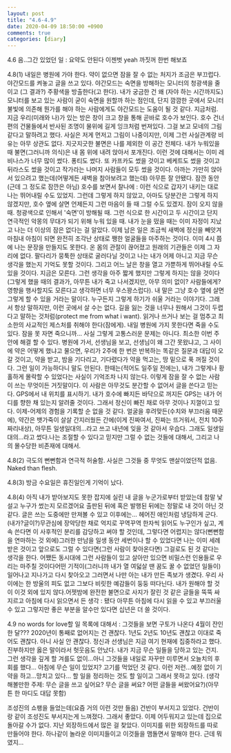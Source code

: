 ```yaml
---
layout: post
title: "4.6-4.9"
date: 2020-04-09 18:50:00 +0900
comments: true 
categories: [diary] 
---
```

4.6
음..그간 있었던 일 : 요약도 안된다 이젠벗 yeah 까짓꺼 한번 해보죠 



4.8(1)
내일은 병원에 가야 한다. 약이 없으면 잠을 잘 수 없는 처지가 조금은 부끄럽다. 야간모드를 켜놓고 글을 쓰고 있다. 야간모드는 숙면을 방해하는 모니터의 청광색을 줄이고 (그 결과?) 주황색을 방출한다(고 한다). 내가 궁금한 건 왜 (자야 하는 시간까지도) 모니터를 보고 있는 사람이 굳이 숙면을 원할까 하는 점인데, 단지 깜깜한 곳에서 모니터 불빛에 의존해 뭔가를 해야 하는 사람에게도 야간모드는 도움이 될 것 같다. 지금처럼. 
지금 우리(미래와 나)가 있는 방은 창이 크고 창을 통해 곧바로 호수가 보인다. 호수 건너편의 건물들에서 반사된 조명이 물위에 길게 잉크처럼 번져있다. 그걸 보고 모네의 그림 같다고 말하려고 했다. 사실은 저게 먼저고 그림이 나중이지만, 이제 그런 사실관계랑 비유는 아무 상관도 없다. 지긋지긋한 불면은 나를 제외한 이 공간 전체다. 내가 누워있을 때 불면(그러니까 의식)은 내 몸 위에 내려 앉아서 포개진다. 이런 것에 대해서는 이미 레비나스가 너무 많이 썼다. 퐁티도 썼다. 또 카프카도 썼을 것이고 베케트도 썼을 것이고 뒤라스도 썼을 것이고 작가라는 나머지 사람들이 모두 썼을 것이다. 아까는 가만히 앉아서 있으려고 했는데(어떻게든 새벽을 참아보려고 했는데) 아무튼 잘 안됐다. 잠깐 동안(근데 그 정도로 잠깐은 아님) 호수를 보면서 찰나에 : 이런 식으로 갑자기 내키는 대로 나는 뛰어내릴 수도 있었지. 그런데 그렇게 하지 않았고, 아마도 당분간은 그렇게 하지 않겠지만, 호수 옆에 살면 언제든지 그런 마음이 들 때 그럴 수도 있겠지. 잠이 오지 않을 때. 청광색으로 인해서 '숙면'이 방해될 때. 그런 식으로 한 시간이고 두 시간이고 단지 연극적인 악몽의 무대가 되기 위해 누워 있을 때. 내가 눈을 떴을 때는 이미 자정이 지났고 나는 더 이상의 잠은 없다는 걸 알았다. 이제 남은 일은 조금씩 새벽에 정신을 빼앗겨 마침내 아침이 되면 완전히 조각난 상태로 쨍한 얼굴들을 마주하는 것이다. 이미 4시 쯤에 나는 문장을 만들지도 못한다. 온 몸의 관절이 끊어졌고 원래의 기관들은 이제 그 자리에 없다. 팔다리가 뭉툭한 상태로 굴러다닐 것이고 나는 내가 어제 아니고 지금 무슨 생각을 했는지 기억도 못할 것이다. 그리고 어느 날은 창을 열고 가뿐하게 뛰어내릴 수도 있을 것이다.  지금은 모른다. 그런 생각을 아주 짧게 했지만 그렇게 하지는 않을 것이다(그렇게 했을 때의 결과가, 아무튼 내가 죽고 나서겠지만, 아무 의미 없이? 사람들에게? 영향을 행사할지도 모른다고 생각하면 너무 우스꽝스럽다). 내 말은 그냥 호수 옆에 살면 그렇게 할 수 있을 거라는 말이다. 누구든지 그렇게 하기가 쉬울 거라는 이야기다. 그래서 항상 말하지만, 이런 곳에서 살 수는 없다. 길을 잃는 것을 너무나 원해서 그것이 두렵다고 말하는 것처럼(protect me from what i want).
읽거나 쓰거나 보는 걸 멈추고 최소한의 사교적인 제스처를 취해야 한다(잠에게).
내일 병원에 가지 못한다면 죽을 수도 있다. 잠을 못 자면 죽으니까...
사실 그렇게 고통스러운 문제는 아니다. 최소한 이번 주 안에 해결 할 수 있다. 병원에 가서, 선생님을 보고, 선생님이 왜 그간 못왔냐고, 그 사이에 약은 어떻게 했냐고 물으면, 우리가 2주에 한 번은 반복하는 똑같은 질문과 대답이 오갈 것이고, 약을 받고, 밤을 기다리고, 기다렸다가 약을 먹고는, 땅 밑으로 푹 꺼질 것이다. 그런 일이 가능하다니 말도 안된다. 한때는(적어도 일주일 전에는), 내가 그렇게나 황홀하게 몰락할 수 있었다는 사실이 기억조차 나지 않는다. 이렇게 잠을 잘 수 없는 사람이 쓰는 무엇이든 거짓말이다. 이 사람은 아무것도 분간할 수 없어서 글을 쓴다고 믿는다. GPS에서 내 위치를 표시하기. 내가 호수에 빠지든 바닥으로 꺼지든 GPS는 내가 어디를 향한 채 있는지 알려줄 것이다. 그래서 정신이 빠진 채로 아무 것이나 지껄이고 있다. 이제-어제의 경험을 기록할 순 없을 것 같다. 
얼굴을 후려맞든(수치와 부끄러움 때문에), 약간은 뱃가죽이 살살 간지러웠든 간에(이게 진짜여서, 진짜는 뜨거워서, 전치 10주짜리내상), 아무튼 일생일대의...라고 쓰고 내년에 잊을 것 같아서 우습다. 그래도 일생일대의...라고 썼다.나는 조절할 수 있다고 믿지만 그럴 수 없는 것들에 대해서, 그리고 나의 몰수당한 비존재에 대해서.  


4.8(2)
극도의 뻔뻔함과 연극적 허술함. 사실은 그것들 중 무엇도 맨살이었던적 없음. Naked than flesh. 


4.8(3)
방금 수요일은 휴진일인게 기억이 났다.


4.8(4)
아직 내가 받아보지도 못한 잡지에 실린 내 글을 누군가로부터 받았는데 참말 낯설고 누구가 썼는지 모르겠어요 출판된 뒤에 혹은 발행된 뒤에는 정말로 내 것이 아닌 것 같다. 글은 쓰는 도중에만 만져볼 수 있고 이후에는... 헤어진 애인처럼 냉담하게 군다. (내가?글이?)무관심에 장악당한 채로 억지로 꾸역꾸역 한자씩 읽어도 누구인가 싶고, 계속 쓴다면 이 사후적인 분리를 감당하고 써야 할 것인데, 그렇다면 어렵지는 않다(뻔뻔함을 연마하는 것 외에)그러한 만남을 일생 동안 세번이나 할 수 있었다면 나는 이미 세례받은 것이고 앞으로도 그럴 수 있다면(그런 사람이 찾아온다면) 그걸로도 된 것 같다는 생각을 한다. 어쨌든 동시대에 그런 사람들이 있고 살아만 있으면 비밀스런 인용들로 우리는 마주칠 것이다어떤 기적이(그러니까 내가 열 여덟살 땐 꿈도 꿀 수 없었던 일들이) 일어나고 지나가고 다시 찾아오고 그러면서 나만 아는 내가 만든 족보가 생겼다. 우리 사이에는 한 방울의 피도 없고 그보다 비릿한 예감들이 둥둥 떠다닌다. 내가 원해야 할 것이 이것 외에 있지 않다.어젯밤에 완전한 불면으로 사지가 잘린 것 같은 글들을 뚝뚝 싸지르고 아침에 다시 읽으면서 든 생각 : 됐다 아무튼 아침에 다시 읽을 수 있고 부끄러울 수 있고 그렇지만 좋은 부분을 알수만 있다면 십년은 더 쓸 것이다.


4.9
no words for love할 일 목록에 대해서 : 그것들을 보면 구토가 나온다 
4월이 잔인한 달??? 2020년이 통째로 없어지는 건 괜찮다. 1년도 2년도 10년도 괜찮고 이대로 죽어도 괜찮다. 아니 사실 안 괜찮다.
정신과 선생님은 지금 여기 현재에 집중하라고 했다. 진부하지만 옳은 말이라서 헛웃음도 안났다.
내가 지금 무슨 일들을 당하고 있는 건지.
그런 생각을 깊게 할 겨를도 없이...아니 그것들을 내일로 자꾸만 미루면서 오늘치의 후회를 했다...
아침에 무슨 일이 있었지? 고기를 먹었던 것 같다.
이런 저런...예정 없이 기약을 하고...망치고 있다...
할 일을 정리하는 것도 할 일이고 그래서 못하고 있다.
(생각해볼만한 주제: 무슨 글을 쓰고 싶어요? 무슨 글을 써요? 어떤 글들을 써왔어요?)(아무튼 한 마디도 대답 못함)

조성진의 쇼팽을 들었는데(요즘 거의 이런 것만 들음) 건반이 부서지고 있었다. 건반이랑 같이 조성진도 부서지는게 느껴졌다. 그래서 좋았다. 이제 어두워지고 있는데 집으로 돌아갈 수가 없다. 지난 외장하드에서 많은 걸 찾았다. 이미지를 위한 외장하드를 따로 만들어야 한다. 하나같이 놀라운 이미지들이고 이것들을 맴돌면서 말해야 한다. 근데 뭐였지...


